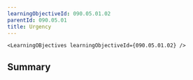 ```yaml
---
learningObjectiveId: 090.05.01.02
parentId: 090.05.01
title: Urgency
---
```


```tsx eval
<LearningOBjectives learningObjectiveId={090.05.01.02} />
```

## Summary
